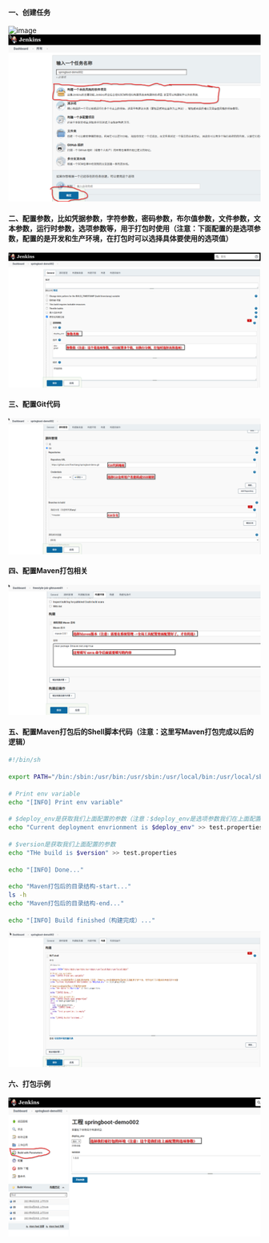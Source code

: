 #### 一、创建任务
![image](https://github.com/firechiang/kubernetes-study/blob/master/jenkins/image/build01.PNG)
![image](https://github.com/firechiang/kubernetes-study/blob/master/jenkins/image/freestyle-job-simple01.png)

#### 二、配置参数，比如凭据参数，字符参数，密码参数，布尔值参数，文件参数，文本参数，运行时参数，选项参数等，用于打包时使用（注意：下面配置的是选项参数，配置的是开发和生产环境，在打包时可以选择具体要使用的选项值）
![image](https://github.com/firechiang/kubernetes-study/blob/master/jenkins/image/freestyle-job-simple02.png)

#### 三、配置Git代码
![image](https://github.com/firechiang/kubernetes-study/blob/master/jenkins/image/freestyle-job-simple03.png)


#### 四、配置Maven打包相关
![image](https://github.com/firechiang/kubernetes-study/blob/master/jenkins/image/freestyle-job-gitmaven01.png)

#### 五、配置Maven打包后的Shell脚本代码（注意：这里写Maven打包完成以后的逻辑）
```bash
#!/bin/sh

export PATH="/bin:/sbin:/usr/bin:/usr/sbin:/usr/local/bin:/usr/local/sbin"

# Print env variable
echo "[INFO] Print env variable"

# $deploy_env是获取我们上面配置的参数（注意：$deploy_env是选项参数我们在上面配置了多个值，在打包时可以选择具体使用那个值）
echo "Current deployment envrionment is $deploy_env" >> test.properties

# $version是获取我们上面配置的参数
echo "THe build is $version" >> test.properties

echo "[INFO] Done..."

echo "Maven打包后的目录结构-start..."
ls -h
echo "Maven打包后的目录结构-end..."

echo "[INFO] Build finished（构建完成）..."
```

![image](https://github.com/firechiang/kubernetes-study/blob/master/jenkins/image/freestyle-job-simple04.png)

#### 六、打包示例
![image](https://github.com/firechiang/kubernetes-study/blob/master/jenkins/image/freestyle-job-simple05.png)
